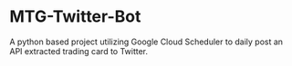 # MTG-Twitter-Bot
A python based project utilizing Google Cloud Scheduler to daily post an API extracted trading card to Twitter. 
